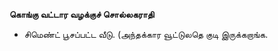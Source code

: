 **கொங்கு வட்டார வழக்குச் சொல்லகராதி**
- சிமெண்ட் பூசப்பட்ட வீடு. (அந்தக்கார வூட்டுலதெ குடி இருக்கறாங்க.

